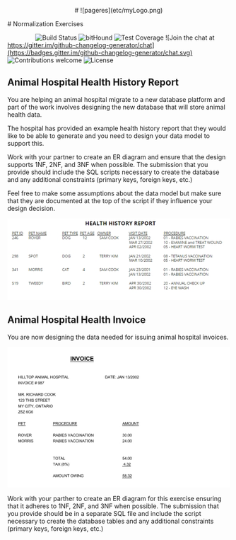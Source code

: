  <p align="center" >
 # ![pageres](etc/myLogo.png)
</p>
# Normalization Exercises

&nbsp;&nbsp;&nbsp;&nbsp;&nbsp;&nbsp;&nbsp;&nbsp;&nbsp;&nbsp;&nbsp;&nbsp;&nbsp;&nbsp;&nbsp;
![Build Status](https://travis-ci.org/anfederico/Clairvoyant.svg?branch=master)
![bitHound](https://img.shields.io/bithound/code/github/rexxars/sse-channel.svg)
![Test Coverage](https://img.shields.io/codecov/c/github/codecov/example-python.svg)
![Join the chat at https://gitter.im/github-changelog-generator/chat](https://badges.gitter.im/github-changelog-generator/chat.svg)
![Contributions welcome](https://img.shields.io/badge/contributions-welcome-brightgreen.svg)
![License](https://img.shields.io/badge/Licence-Ahmad-blue.svg)

## Animal Hospital Health History Report

You are helping an animal hospital migrate to a new database platform and part of the work involves
designing the new database that will store animal health data.

The hospital has provided an example health history report that they would like to be able to generate
and you need to design your data model to support this.

Work with your partner to create an ER diagram and ensure that the design supports 1NF, 2NF, and 3NF when
possible. The submission that you provide should include the SQL scripts necessary to create the database
and any additional constraints (primary keys, foreign keys, etc.)

Feel free to make some assumptions about the data model but make sure that they are documented at the top
of the script if they influence your design decision.

![Copy of Animal Health Report](etc/normalization-exercise-1.jpg)  

## Animal Hospital Health Invoice

You are now designing the data needed for issuing animal hospital invoices.

![Copy of Animal Hospital Invoice](etc/normalization-exercise-2.jpg)

Work with your parther to create an ER diagram for this exercise ensuring that it adheres to 1NF, 2NF, and 3NF when possible.
The submission that you provide should be in a separate SQL file and include the script necessary to create the database tables
and any additional constraints (primary keys, foreign keys, etc.)
